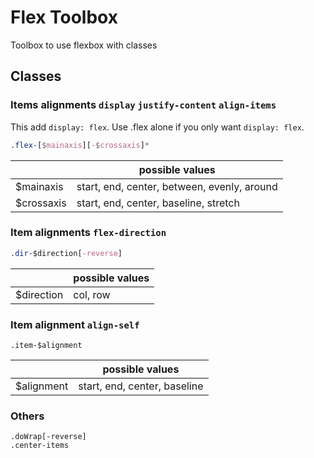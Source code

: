 # Flex Toolbox
Toolbox to use flexbox with classes

## Classes
### Items alignments `display` `justify-content` `align-items`
This add `display: flex`.
Use .flex alone if you only want `display: flex`.
~~~ CSS
.flex-[$mainaxis][-$crossaxis]*
~~~

|  | possible values | 
|---|---|
| $mainaxis | start, end, center, between, evenly, around |
| $crossaxis | start, end, center, baseline, stretch |

### Item alignments `flex-direction`
~~~ CSS
.dir-$direction[-reverse]
~~~

|  | possible values | 
|---|---|
| $direction | col, row |

### Item alignment `align-self`
~~~
.item-$alignment
~~~
|  | possible values | 
|---|---|
| $alignment | start, end, center, baseline |

### Others
~~~
.doWrap[-reverse]
.center-items
~~~
